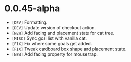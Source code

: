 # 0.0.45-alpha

- `[DEV]` Formatting.
- `[DEV]` Update version of checkout action.
- `[NEW]` Add facing and placement state for cat tree.
- `[MISC]` Sync goal list with vanilla cat.
- `[FIX]` Fix where some goals get added.
- `[FIX]` Tweak cardboard box shape and placement state.
- `[NEW]` Add facing property for mouse trap.
